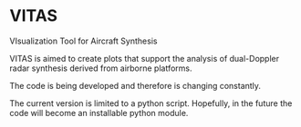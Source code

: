 # VITAS
VIsualization Tool for Aircraft Synthesis

VITAS is aimed to create plots that support the analysis
of dual-Doppler radar synthesis derived from airborne platforms.

The code is being developed and therefore is changing constantly. 

The current version is limited to a python script. Hopefully, in 
the future the code will become an installable python module.



